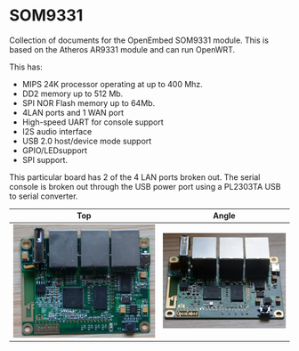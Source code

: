 SOM9331
=======

Collection of documents for the OpenEmbed SOM9331 module. This is based on the Atheros AR9331 module and can run OpenWRT. 

This has:
- MIPS 24K processor operating at up to 400 Mhz.
- DD2 memory up to 512 Mb.
- SPI NOR Flash memory up to 64Mb.
- 4LAN ports and 1 WAN port
- High-speed UART for console support
- I2S audio interface
- USB 2.0 host/device mode support
- GPIO/LEDsupport
- SPI support.

This particular board has 2 of the 4 LAN ports broken out. The serial console is broken out through the USB power port using a PL2303TA USB to serial converter.

| Top | Angle |
|---|---|
|![PCBA]|![PCBB]|

[PCBA]: A.jpg "PCB front"
[PCBB]: B.jpg "PCB Back"
